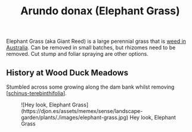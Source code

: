 ﻿---
backlinks:
- title: Plants
  url: /sense/landscape-garden/plants/plants.html
tags:
- wood-duck-meadows
- plant
- weed
- introduced
title: Arundo donax (Elephant Grass)
type: plants
---
Elephant Grass (aka Giant Reed) is a large perennial grass that is [weed in Australia](https://weeds.org.au/profiles/giant-reed-elephant/). Can be removed in small batches, but rhizomes need to be removed. Cut stump and foliar spraying are other options. 

## History at Wood Duck Meadows

Stumbled across some growing along the dam bank whilst removing [[schinus-terebinthifolia]]. 

<figure markdown>
![Hey look, Elephant Grass](https://djon.es/assets/memex/sense/landscape-garden/plants/./images/elephant-grass.jpg)
<caption>Hey look, Elephant Grass</caption>
</figure>

[//begin]: # "Autogenerated link references for markdown compatibility"
[schinus-terebinthifolia]: schinus-terebinthifolia "Schinus Terebinthifolia (Brazilian pepper tree)"
[//end]: # "Autogenerated link references"